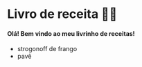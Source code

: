 # Livro de receita :man_cook:

#### Olá! Bem vindo ao meu livrinho de receitas!

- strogonoff de frango
- pavê

